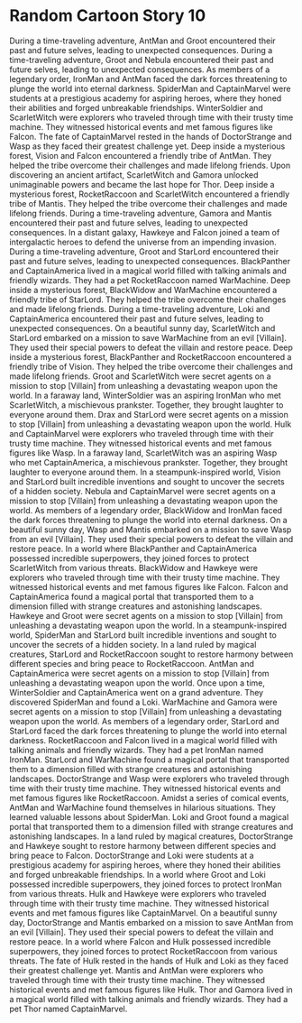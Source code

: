 # Random Cartoon Story 10

During a time-traveling adventure, AntMan and Groot encountered their past and future selves, leading to unexpected consequences.
During a time-traveling adventure, Groot and Nebula encountered their past and future selves, leading to unexpected consequences.
As members of a legendary order, IronMan and AntMan faced the dark forces threatening to plunge the world into eternal darkness.
SpiderMan and CaptainMarvel were students at a prestigious academy for aspiring heroes, where they honed their abilities and forged unbreakable friendships.
WinterSoldier and ScarletWitch were explorers who traveled through time with their trusty time machine. They witnessed historical events and met famous figures like Falcon.
The fate of CaptainMarvel rested in the hands of DoctorStrange and Wasp as they faced their greatest challenge yet.
Deep inside a mysterious forest, Vision and Falcon encountered a friendly tribe of AntMan. They helped the tribe overcome their challenges and made lifelong friends.
Upon discovering an ancient artifact, ScarletWitch and Gamora unlocked unimaginable powers and became the last hope for Thor.
Deep inside a mysterious forest, RocketRaccoon and ScarletWitch encountered a friendly tribe of Mantis. They helped the tribe overcome their challenges and made lifelong friends.
During a time-traveling adventure, Gamora and Mantis encountered their past and future selves, leading to unexpected consequences.
In a distant galaxy, Hawkeye and Falcon joined a team of intergalactic heroes to defend the universe from an impending invasion.
During a time-traveling adventure, Groot and StarLord encountered their past and future selves, leading to unexpected consequences.
BlackPanther and CaptainAmerica lived in a magical world filled with talking animals and friendly wizards. They had a pet RocketRaccoon named WarMachine.
Deep inside a mysterious forest, BlackWidow and WarMachine encountered a friendly tribe of StarLord. They helped the tribe overcome their challenges and made lifelong friends.
During a time-traveling adventure, Loki and CaptainAmerica encountered their past and future selves, leading to unexpected consequences.
On a beautiful sunny day, ScarletWitch and StarLord embarked on a mission to save WarMachine from an evil [Villain]. They used their special powers to defeat the villain and restore peace.
Deep inside a mysterious forest, BlackPanther and RocketRaccoon encountered a friendly tribe of Vision. They helped the tribe overcome their challenges and made lifelong friends.
Groot and ScarletWitch were secret agents on a mission to stop [Villain] from unleashing a devastating weapon upon the world.
In a faraway land, WinterSoldier was an aspiring IronMan who met ScarletWitch, a mischievous prankster. Together, they brought laughter to everyone around them.
Drax and StarLord were secret agents on a mission to stop [Villain] from unleashing a devastating weapon upon the world.
Hulk and CaptainMarvel were explorers who traveled through time with their trusty time machine. They witnessed historical events and met famous figures like Wasp.
In a faraway land, ScarletWitch was an aspiring Wasp who met CaptainAmerica, a mischievous prankster. Together, they brought laughter to everyone around them.
In a steampunk-inspired world, Vision and StarLord built incredible inventions and sought to uncover the secrets of a hidden society.
Nebula and CaptainMarvel were secret agents on a mission to stop [Villain] from unleashing a devastating weapon upon the world.
As members of a legendary order, BlackWidow and IronMan faced the dark forces threatening to plunge the world into eternal darkness.
On a beautiful sunny day, Wasp and Mantis embarked on a mission to save Wasp from an evil [Villain]. They used their special powers to defeat the villain and restore peace.
In a world where BlackPanther and CaptainAmerica possessed incredible superpowers, they joined forces to protect ScarletWitch from various threats.
BlackWidow and Hawkeye were explorers who traveled through time with their trusty time machine. They witnessed historical events and met famous figures like Falcon.
Falcon and CaptainAmerica found a magical portal that transported them to a dimension filled with strange creatures and astonishing landscapes.
Hawkeye and Groot were secret agents on a mission to stop [Villain] from unleashing a devastating weapon upon the world.
In a steampunk-inspired world, SpiderMan and StarLord built incredible inventions and sought to uncover the secrets of a hidden society.
In a land ruled by magical creatures, StarLord and RocketRaccoon sought to restore harmony between different species and bring peace to RocketRaccoon.
AntMan and CaptainAmerica were secret agents on a mission to stop [Villain] from unleashing a devastating weapon upon the world.
Once upon a time, WinterSoldier and CaptainAmerica went on a grand adventure. They discovered SpiderMan and found a Loki.
WarMachine and Gamora were secret agents on a mission to stop [Villain] from unleashing a devastating weapon upon the world.
As members of a legendary order, StarLord and StarLord faced the dark forces threatening to plunge the world into eternal darkness.
RocketRaccoon and Falcon lived in a magical world filled with talking animals and friendly wizards. They had a pet IronMan named IronMan.
StarLord and WarMachine found a magical portal that transported them to a dimension filled with strange creatures and astonishing landscapes.
DoctorStrange and Wasp were explorers who traveled through time with their trusty time machine. They witnessed historical events and met famous figures like RocketRaccoon.
Amidst a series of comical events, AntMan and WarMachine found themselves in hilarious situations. They learned valuable lessons about SpiderMan.
Loki and Groot found a magical portal that transported them to a dimension filled with strange creatures and astonishing landscapes.
In a land ruled by magical creatures, DoctorStrange and Hawkeye sought to restore harmony between different species and bring peace to Falcon.
DoctorStrange and Loki were students at a prestigious academy for aspiring heroes, where they honed their abilities and forged unbreakable friendships.
In a world where Groot and Loki possessed incredible superpowers, they joined forces to protect IronMan from various threats.
Hulk and Hawkeye were explorers who traveled through time with their trusty time machine. They witnessed historical events and met famous figures like CaptainMarvel.
On a beautiful sunny day, DoctorStrange and Mantis embarked on a mission to save AntMan from an evil [Villain]. They used their special powers to defeat the villain and restore peace.
In a world where Falcon and Hulk possessed incredible superpowers, they joined forces to protect RocketRaccoon from various threats.
The fate of Hulk rested in the hands of Hulk and Loki as they faced their greatest challenge yet.
Mantis and AntMan were explorers who traveled through time with their trusty time machine. They witnessed historical events and met famous figures like Hulk.
Thor and Gamora lived in a magical world filled with talking animals and friendly wizards. They had a pet Thor named CaptainMarvel.